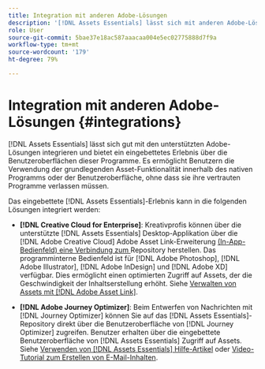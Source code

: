 ```yaml
---
title: Integration mit anderen Adobe-Lösungen
description: '[!DNL Assets Essentials] lässt sich mit anderen Adobe-Lösungen integrieren und bietet ein eingebettetes Erlebnis innerhalb des nativen Programms.'
role: User
source-git-commit: 5bae37e18ac587aaacaa004e5ec02775888d7f9a
workflow-type: tm+mt
source-wordcount: '179'
ht-degree: 79%

---
```



# Integration mit anderen Adobe-Lösungen {#integrations}

[!DNL Assets Essentials] lässt sich gut mit den unterstützten Adobe-Lösungen integrieren und bietet ein eingebettetes Erlebnis über die Benutzeroberflächen dieser Programme. Es ermöglicht Benutzern die Verwendung der grundlegenden Asset-Funktionalität innerhalb des nativen Programms oder der Benutzeroberfläche, ohne dass sie ihre vertrauten Programme verlassen müssen.

Das eingebettete [!DNL Assets Essentials]-Erlebnis kann in die folgenden Lösungen integriert werden:

* **[!DNL Creative Cloud for Enterprise]**: Kreativprofis können über die unterstützte  [!DNL Assets Essentials] Desktop-Applikation über die  [!DNL Adobe Creative Cloud] Adobe Asset Link-Erweiterung [ (In-App-Bedienfeld) eine Verbindung zum ](https://www.adobe.com/de/creativecloud/business/enterprise/adobe-asset-link.html) Repository herstellen. Das programminterne Bedienfeld ist für [!DNL Adobe Photoshop], [!DNL Adobe Illustrator], [!DNL Adobe InDesign] und [!DNL Adobe XD] verfügbar. Dies ermöglicht einen optimierten Zugriff auf Assets, der die Geschwindigkeit der Inhaltserstellung erhöht. Siehe [Verwalten von Assets mit  [!DNL Adobe Asset Link]](https://helpx.adobe.com/de/enterprise/admin-guide.html/enterprise/using/manage-assets-using-adobe-asset-link.ug.html).

* **[!DNL Adobe Journey Optimizer]**: Beim Entwerfen von Nachrichten mit [!DNL Journey Optimizer] können Sie auf das [!DNL Assets Essentials]-Repository direkt über die Benutzeroberfläche von [!DNL Journey Optimizer] zugreifen. Benutzer erhalten über die eingebettete Benutzeroberfläche von [!DNL Assets Essentials] Zugriff auf Assets. Siehe [Verwenden von [!DNL Assets Essentials] Hilfe-Artikel](https://experienceleague.adobe.com/docs/journey-optimizer/using/create-messages/assets-essentials.html?lang=de) oder [Video-Tutorial zum Erstellen von E-Mail-Inhalten](https://experienceleague.adobe.com/docs/journey-optimizer-learn/tutorials/create-messages/create-email-content-with-the-message-editor.html).

<!-- TBD: Hiding this link till GA. Do not even include the beta mention as discussed with Greg. Beta is done with customers selected by the Accounts team. It is not an open Beta program. At GA, document this.

* **[[!DNL Adobe Workfront]](https://www.workfront.com/)**: This integration will be made available in the future.

* **[[!DNL Adobe Studio]]**: This integration will be made available in the future.
-->
